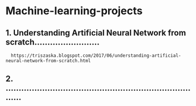 # Machine-learning-projects
## 1. Understanding Artificial Neural Network from scratch.........................
      https://triszaska.blogspot.com/2017/06/understanding-artificial-neural-network-from-scratch.html
## 2. .............................................................................
